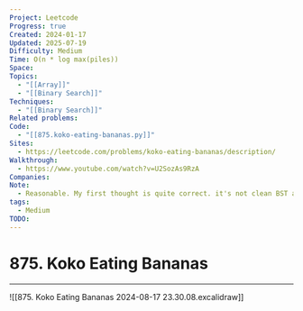 ```yaml
---
Project: Leetcode
Progress: true
Created: 2024-01-17
Updated: 2025-07-19
Difficulty: Medium
Time: O(n * log max(piles))
Space: 
Topics:
  - "[[Array]]"
  - "[[Binary Search]]"
Techniques:
  - "[[Binary Search]]"
Related problems: 
Code:
  - "[[875.koko-eating-bananas.py]]"
Sites:
  - https://leetcode.com/problems/koko-eating-bananas/description/
Walkthrough:
  - https://www.youtube.com/watch?v=U2SozAs9RzA
Companies: 
Note:
  - Reasonable. My first thought is quite correct. it's not clean BST and O(log n). Need to sacrifice looping piles to sum up to find min hours
tags:
  - Medium
TODO: 
---
```

# 875. Koko Eating Bananas
---
![[875. Koko Eating Bananas 2024-08-17 23.30.08.excalidraw]]